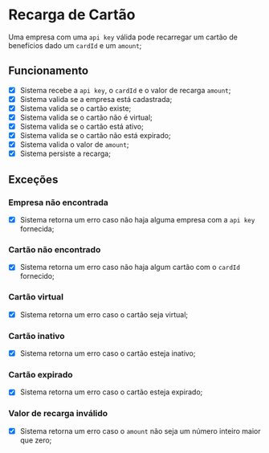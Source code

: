 # Recarga de Cartão

Uma empresa com uma `api key` válida pode recarregar um cartão de benefícios dado um `cardId` e um `amount`;

## Funcionamento

- [x] Sistema recebe a `api key`, o `cardId` e o valor de recarga `amount`;
- [x] Sistema valida se a empresa está cadastrada;
- [x] Sistema valida se o cartão existe;
- [x] Sistema valida se o cartão não é virtual;
- [x] Sistema valida se o cartão está ativo;
- [x] Sistema valida se o cartão não está expirado;
- [x] Sistema valida o valor de `amount`;
- [x] Sistema persiste a recarga;

## Exceções

### Empresa não encontrada

- [x] Sistema retorna um erro caso não haja alguma empresa com a `api key` fornecida;

### Cartão não encontrado

- [x] Sistema retorna um erro caso não haja algum cartão com o `cardId` fornecido;

### Cartão virtual

- [x] Sistema retorna um erro caso o cartão seja virtual;

### Cartão inativo

- [x] Sistema retorna um erro caso o cartão esteja inativo;

### Cartão expirado

- [x] Sistema retorna um erro caso o cartão esteja expirado;

### Valor de recarga inválido

- [x] Sistema retorna um erro caso o `amount` não seja um número inteiro maior que zero;
